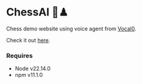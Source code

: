 # ChessAI 🤖♟

Chess demo website using voice agent from [Vocal0](https://www.vocal0.com).

Check it out [here](https://vocal0-chessai.netlify.app).

### Requires

- Node v22.14.0
- npm v11.1.0
